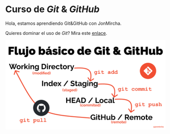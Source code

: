 # Curso de _Git_ & _GitHub_

Hola, estamos aprendiendo Git&GitHub con JonMircha.

Quieres dominar el uso de _Git_? Mira este [enlace](https://jonmircha.com/git).

![Flujo básico de Git](/git-flow.png)